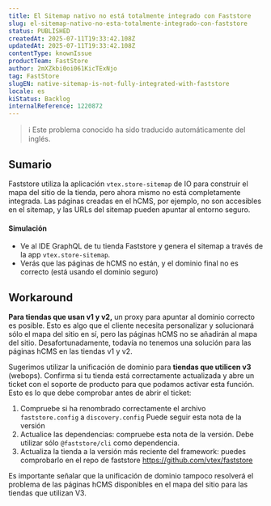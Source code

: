 ```yaml
---
title: El Sitemap nativo no está totalmente integrado con Faststore
slug: el-sitemap-nativo-no-esta-totalmente-integrado-con-faststore
status: PUBLISHED
createdAt: 2025-07-11T19:33:42.108Z
updatedAt: 2025-07-11T19:33:42.108Z
contentType: knownIssue
productTeam: FastStore
author: 2mXZkbi0oi061KicTExNjo
tag: FastStore
slugEN: native-sitemap-is-not-fully-integrated-with-faststore
locale: es
kiStatus: Backlog
internalReference: 1220872
---
```


>ℹ️ Este problema conocido ha sido traducido automáticamente del inglés.

## Sumario


Faststore utiliza la aplicación `vtex.store-sitemap` de IO para construir el mapa del sitio de la tienda, pero ahora mismo no está completamente integrada. Las páginas creadas en el hCMS, por ejemplo, no son accesibles en el sitemap, y las URLs del sitemap pueden apuntar al entorno seguro.


#### Simulación



- Ve al IDE GraphQL de tu tienda Faststore y genera el sitemap a través de la app `vtex.store-sitemap`.
- Verás que las páginas de hCMS no están, y el dominio final no es correcto (está usando el dominio seguro)

## Workaround


**Para tiendas que usan v1 y v2,** un proxy para apuntar al dominio correcto es posible. Esto es algo que el cliente necesita personalizar y solucionará sólo el mapa del sitio en sí, pero las páginas hCMS no se añadirán al mapa del sitio. Desafortunadamente, todavía no tenemos una solución para las páginas hCMS en las tiendas v1 y v2.

Sugerimos utilizar la unificación de dominio para **tiendas que utilicen v3** (webops). Confirma si tu tienda está correctamente actualizada y abre un ticket con el soporte de producto para que podamos activar esta función. Esto es lo que debe comprobar antes de abrir el ticket:

1. Compruebe si ha renombrado correctamente el archivo `faststore.config` a `discovery.config` Puede seguir esta nota de la versión
2. Actualice las dependencias: compruebe esta nota de la versión. Debe utilizar sólo `@faststore/cli` como dependencia.
3. Actualiza la tienda a la versión más reciente del framework: puedes comprobarlo en el repo de faststore https://github.com/vtex/faststore

Es importante señalar que la unificación de dominio tampoco resolverá el problema de las páginas hCMS disponibles en el mapa del sitio para las tiendas que utilizan V3.



